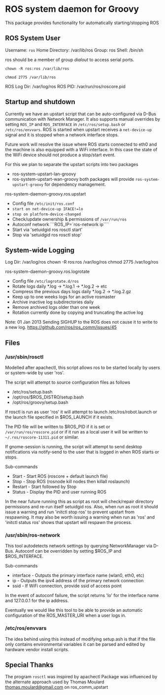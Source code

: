 # ROS system daemon for Groovy
This package provides functionality for automatically starting/stopping ROS

## ROS System User
Username:    ```ros```
Home Directory:    /var/lib/ros
Group:        ros
Shell:        /bin/sh

ros should be a member of group *dialout* to access serial ports.

```chown -R ros:ros /var/lib/ros```

```chmod 2775 /var/lib/ros```

ROS Log Dir:    /var/log/ros
ROS PID:    /var/run/ros/roscore.pid

## Startup and shutdown
Currently we have an upstart script that can be auto-configured
via D-Bus communication with Network Manager. It also supports
manual overrides by setting ```ROS_IP``` and ```ROS_INTERFACE``` in
```/etc/ros/setup.bash``` or ```/etc/ros/envvars```. ROS is started when
upstart receives a ```net-device-up``` signal and it is stopped when
a network interface stops.

Future work will resolve the issue where ROS starts connected
to eth0 and the machine is also equipped with a WiFi interface.
In this case the state of the WiFi device should not produce a
stop/start event.

For this we plan to separate the upstart scripts into two packages
* ros-system-upstart-lan-groovy
* ros-system-upstart-wan-groovy
both packages will provide ```ros-system-upstart-groovy``` for
dependency management.

ros-system-daemon-groovy.ros.upstart
* Config file ```/etc/init/ros.conf```
* ```start on net-device-up IFACE!=lo```
* ```stop on platform-device-changed```
* Check/update ownership & permissions of ```/var/run/ros```
* Autoconf network ```ROS_IP=`ros-network ip````
* Start via 'setuidgid ros rosctl start'
* Stop via 'setuidgid ros rosctl stop'

## System-wide Logging
Log Dir:    /var/log/ros
chown -R ros:ros /var/log/ros
chmod 2775 /var/log/ros

ros-system-daemon-groovy.ros.logrotate
* Config file ```/etc/logrotate.d/ros```
* Rotate logs daily *.log -> *.log.1 -> *.log.2 -> etc
* Compress the previous days logs daily *.log.2 -> *.log.2.gz
* Keep up to one weeks logs for an active rosmaster
* Archive inactive log subdirectories daily
* Remove archived logs older than one week
* Rotation currently done by copying and truncating the active log

Note: 01 Jan 2013 Sending SIGHUP to the ROS does not cause it to write to a new log.
https://github.com/ros/ros_comm/issues/45

## Files
### /usr/sbin/rosctl
  Modelled after apachectl, this script allows ros to be started
  locally by users or system-wide by user 'ros'.

  The script will attempt to source configuration files as follows
  * /etc/ros/setup.bash
  * /opt/ros/$ROS_DISTRO/setup.bash
  * /opt/ros/groovy/setup.bash

  If rosctl is run as user 'ros' it will attempt to launch
  /etc/ros/robot.launch or the launch file specified in
  $ROS_LAUNCH if it exists.

  The PID file will be written to $ROS_PID if it is set or
  ```/var/run/ros/roscore.pid``` or if it run as a local user it
  will be written to ```~/.ros/roscore-11311.pid``` or similar.

  If gnome-session is running, the script will attempt to send
  desktop notifications via notify-send to the user that is logged in
  when ROS starts or stops.

  Sub-commands
  * Start - Start ROS (roscore + default launch file)
  * Stop - Stop ROS (rosnode kill nodes then killall roslaunch)
  * Restart - Start followed by Stop
  * Status - Display the PID and user running ROS

  In the near future running this as script as root will
  check/repair directory permissions and re-run itself
  setuidgid ros. Also, when run as root it should issue a warning
  and run 'initctl stop ros' to prevent upstart from respawning.
  It may also be worth issuing a warning when run as 'ros' and
  'initctl status ros' shows that upstart will respawn the process.

### /usr/sbin/ros-network
  This tool autodetects network settings by querying
  NetworkManager via D-Bus. Autoconf can be overridden by setting
  $ROS_IP and $ROS_INTERFACE.

  Sub-commands
  * interface - Outputs the primary interface name (wlan0, eth0, etc)
  * ip - Outputs the ipv4 address of the primary network connection
  * ssid - If WiFi connection, provide ssid of access point

  In the event of autoconf failure, the script returns 'lo' for
  the interface name and 127.0.0.1 for the ip address.

  Eventually we would like this tool to be able to provide an
  automatic configuration of the ROS_MASTER_URI when a user
  logs in.

### /etc/ros/envvars
  The idea behind using this instead of modifying setup.ash is that if the file only
  contains environmental variables it can be parsed and edited by hardware vendor install scripts.

## Special Thanks
The program ```rosctl``` was inspired by apachectl
Package was influenced by the alternate approach used by
Thomas Moulard <thomas.moulard@gmail.com> on ros_comm_upstart
